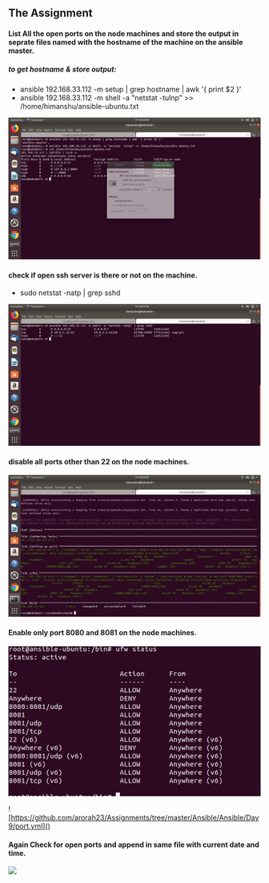 ## The Assignment  
#### List All the open ports on the node machines and store the output in seprate files named with the hostname of the machine on the ansible master.  

##### to get hostname & store output:  
- ansible 192.168.33.112 -m setup | grep hostname | awk '{ print $2 }'  
- ansible 192.168.33.112 -m shell -a "netstat -tulnp" >> /home/himanshu/ansible-ubuntu.txt 

![](media/step1.png)

#### check if open ssh server is there or not on the machine.
- sudo netstat -natp | grep sshd

![](media/step2.png)

#### disable all ports other than 22 on the node machines.
![](media/step3.png)

#### Enable only port 8080 and 8081 on the node machines.
![](media/step4.png)

![https://github.com/arorah23/Assignments/tree/master/Ansible/Ansible/Day9/port.yml]()
#### Again Check for open ports and append in same file with current date and time.
![](step2.png)


